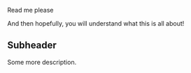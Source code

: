 Read me please

And then hopefully, you will understand what this is all about!

## Subheader

Some more description.

